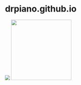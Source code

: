 # drpiano.github.io
<img src="http://getdrawings.com/images/tree-of-life-line-drawing-6.jpg">
<img src="https://s3.amazonaws.com/mothershipglasssite/wp-content/uploads/2015/05/01095601/Torus.jpg" height="200" width="200">
